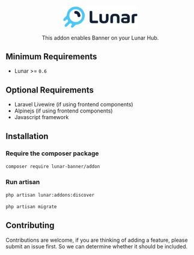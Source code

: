 <p align="center"><a href="https://lunarphp.io/" target="_blank"><picture><source media="(prefers-color-scheme: dark)" srcset="https://raw.githubusercontent.com/lunarphp/art/main/lunar-logo-dark.svg"><img alt="Lunar" width="200" src="https://raw.githubusercontent.com/lunarphp/art/main/lunar-logo.svg"></picture></a></p>

<p style="text-align: center">This addon enables Banner on your Lunar Hub.</p>

## Minimum Requirements
- Lunar >= `0.6`

## Optional Requirements

- Laravel Livewire (if using frontend components)
- Alpinejs (if using frontend components)
- Javascript framework

## Installation

### Require the composer package

```sh
composer require lunar-banner/addon
```
### Run artisan

```sh
php artisan lunar:addons:discover
```

```sh
php artisan migrate
```
## Contributing

Contributions are welcome, if you are thinking of adding a feature, please submit an issue first. So we can determine whether it should be included.

